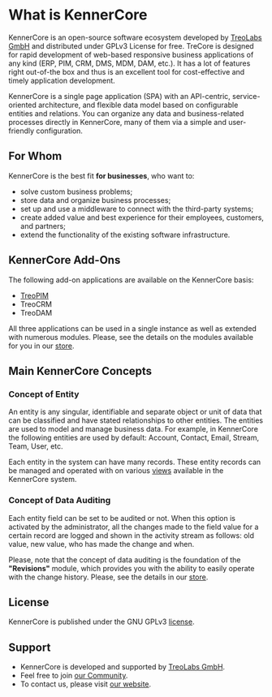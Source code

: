# What is KennerCore

KennerCore is an open-source software ecosystem developed by [TreoLabs GmbH](https://treolabs.com/) and distributed under GPLv3 License for free. TreCore is designed for rapid development of web-based responsive business applications of any kind (ERP, PIM, CRM, DMS, MDM, DAM, etc.). It has a lot of features right out-of-the box and thus is an excellent tool for cost-effective and timely application development.

KennerCore is a single page application (SPA) with an API-centric, service-oriented architecture, and flexible data model based on configurable entities and relations. You can organize any data and business-related processes directly in KennerCore, many of them via a simple and user-friendly configuration.

## For Whom

KennerCore is the best fit **for businesses**, who want to:

- solve custom business problems;
- store data and organize business processes;
- set up and use a middleware to connect with the third-party systems;
- create added value and best experience for their employees, customers, and partners;
- extend the functionality of the existing software infrastructure.

## KennerCore Add-Ons

The following add-on applications are available on the KennerCore basis:

- [TreoPIM](./what-is-treopim.md)
- TreoCRM
- TreoDAM

All three applications can be used in a single instance as well as extended with numerous modules. Please, see the details on the modules available for you in our [store](https://treopim.com/store).

## Main KennerCore Concepts

### Concept of Entity

An entity is any singular, identifiable and separate object or unit of data that can be classified and have stated relationships to other entities. The entities are used to model and manage business data. For example, in KennerCore the following entities are used by default: Account, Contact, Email, Stream, Team, User, etc. 

Each entity in the system can have many records. These entity records can be managed and operated with on various [views](./views-and-panels-core.md) available in the KennerCore system.

### Concept of Data Auditing

Each entity field can be set to be audited or not. When this option is activated by the administrator, all the changes made to the field value for a certain record are logged and shown in the activity stream as follows: old value, new value, who has made the change and when. 

Please, note that the concept of data auditing is the foundation of the **"Revisions"** module, which provides you with the ability to easily operate with the change history. Please, see the details in our [store](https://treopim.com/store/revisions).

## License

KennerCore is published under the GNU GPLv3 [license](https://github.com/treolabs/treocore/blob/master/LICENSE.txt).

## Support

- KennerCore is developed and supported by [TreoLabs GmbH](https://treolabs.com/).
- Feel free to join [our Community](https://community.treolabs.com/).
- To contact us, please visit [our website](https://treolabs.com/contact).